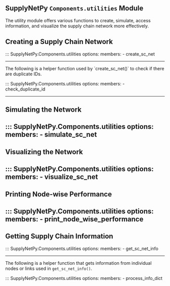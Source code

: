 ## SupplyNetPy `Components.utilities` Module

The utility module offers various functions to create, simulate, access information, and visualize the supply chain network more effectively.

<div id="create_sc_net"></div>

## Creating a Supply Chain Network 

::: SupplyNetPy.Components.utilities
    options:
      members:
        - create_sc_net

---

<div id="check_duplicate_id"></div>
The following is a helper function used by `create_sc_net()` to check if there are duplicate IDs.

::: SupplyNetPy.Components.utilities
    options:
      members:
        - check_duplicate_id

---

<div id="simulate_sc_net"></div>

## Simulating the Network

::: SupplyNetPy.Components.utilities
    options:
      members:
        - simulate_sc_net
---

<div id="visualize_sc_net"></div>

## Visualizing the Network

::: SupplyNetPy.Components.utilities
    options:
      members:
        - visualize_sc_net
---

<div id="print_node_wise_performance"></div>

## Printing Node-wise Performance

::: SupplyNetPy.Components.utilities
    options:
      members:
        - print_node_wise_performance
---

<div id="get_sc_net_info"></div>

## Getting Supply Chain Information

::: SupplyNetPy.Components.utilities
    options:
      members:
        - get_sc_net_info

---

<div id="process_info_dict"></div>

The following is a helper function that gets information from individual nodes or links used in `get_sc_net_info()`.

::: SupplyNetPy.Components.utilities
    options:
      members:
        - process_info_dict